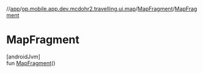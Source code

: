 //[app](../../../index.md)/[op.mobile.app.dev.mcdohr2.travelling.ui.map](../index.md)/[MapFragment](index.md)/[MapFragment](-map-fragment.md)

# MapFragment

[androidJvm]\
fun [MapFragment](-map-fragment.md)()
